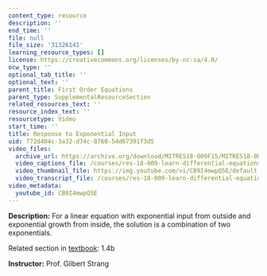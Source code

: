 ```yaml
---
content_type: resource
description: ''
end_time: ''
file: null
file_size: '31326141'
learning_resource_types: []
license: https://creativecommons.org/licenses/by-nc-sa/4.0/
ocw_type: ''
optional_tab_title: ''
optional_text: ''
parent_title: First Order Equations
parent_type: SupplementalResourceSection
related_resources_text: ''
resource_index_text: ''
resourcetype: Video
start_time: ''
title: Response to Exponential Input
uid: 772d404c-3a32-d74c-8760-54d67391f3d5
video_files:
  archive_url: https://archive.org/download/MITRES18-009F15/MITRES18-009F15_1_4b_Response_to_Exponential_Input_300k.mp4
  video_captions_file: /courses/res-18-009-learn-differential-equations-up-close-with-gilbert-strang-and-cleve-moler-fall-2015/a4bc4997d4d2581ba9072c7587c15d16_CB9I4mwpQ5E.vtt
  video_thumbnail_file: https://img.youtube.com/vi/CB9I4mwpQ5E/default.jpg
  video_transcript_file: /courses/res-18-009-learn-differential-equations-up-close-with-gilbert-strang-and-cleve-moler-fall-2015/e08cd1ebc1ddc4ead314e8014237b34b_CB9I4mwpQ5E.pdf
video_metadata:
  youtube_id: CB9I4mwpQ5E
---
```


**Description:** For a linear equation with exponential input from outside and exponential growth from inside, the solution is a combination of two exponentials.

Related section in [textbook](http://www-math.mit.edu/~gs/dela/): 1.4b

**Instructor:** Prof. Gilbert Strang

